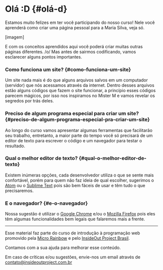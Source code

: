 # Olá :D {#olá-d}

Estamos muito felizes em ter você participando do nosso curso! Nele você aprenderá como criar uma página pessoal para a Maria Silva, veja só.

\[imagem\]

E com os conceitos aprendidos aqui você poderá criar muitas outras páginas diferentes. /o/ Mas antes de sairmos codificando, vamos esclarecer alguns pontos importantes.

### Como funciona um site? {#como-funciona-um-site}

Um site nada mais é do que alguns arquivos salvos em um computador \(servidor\) que nós acessamos através da internet. Dentro desses arquivos estão alguns códigos que fazem o site funcionar, a princípio esses códigos parecem mágicos, por isso nos inspiramos no Mister M e vamos revelar os segredos por trás deles.

### Preciso de algum programa especial para criar um site? {#preciso-de-algum-programa-especial-pra-criar-um-site}

Ao longo do curso vamos apresentar algumas ferramentas que facilitarão seu trabalho, entretanto, a maior parte do tempo você só precisará de um editor de texto para escrever o código e um navegador para testar o resultado.

### Qual o melhor editor de texto? {#qual-o-melhor-editor-de-texto}

Existem inúmeras opções, cada desenvolvedor utiliza o que se sente mais confortável, porém para quem não faz ideia de qual escolher, sugerimos o [Atom](https://atom.io/) ou o [Sublime Text](https://www.sublimetext.com/) pois são bem fáceis de usar e têm tudo o que precisaremos.

### E o navegador? {#e-o-navegador}

Nossa sugestão é utilizar o [Google Chrome](https://www.google.com/chrome/browser/features.html) e/ou o [Mozilla Firefox](https://www.mozilla.org/en-US/firefox/new/) pois eles têm algumas funcionalidades bem legais que falaremos mais a frente.

---

Esse material faz parte do curso de introdução à programação web promovido pela [Micro Rainbow](https://www.micro-rainbow.org/brazil-project/) e pelo [InsideOut Project Brasil](http://insideoutproject.xyz/).

Contamos com a sua ajuda para melhorar esse conteúdo.

Em caso de críticas e/ou sugestões, envie-nos um email através de [contato@insideoutproject.com.br](https://insideoutprojectbr.gitbooks.io/microrainbow/content/contato@insideoutproject.com.br)

